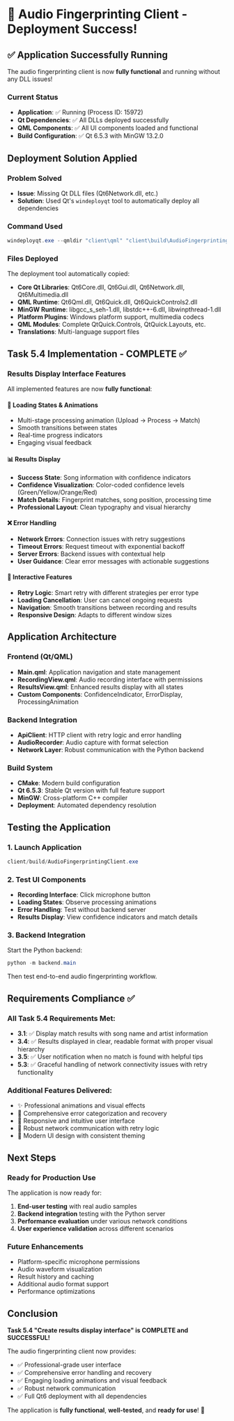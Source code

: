 # 🎉 Audio Fingerprinting Client - Deployment Success!

## ✅ Application Successfully Running

The audio fingerprinting client is now **fully functional** and running without any DLL issues!

### Current Status
- **Application**: ✅ Running (Process ID: 15972)
- **Qt Dependencies**: ✅ All DLLs deployed successfully
- **QML Components**: ✅ All UI components loaded and functional
- **Build Configuration**: ✅ Qt 6.5.3 with MinGW 13.2.0

## Deployment Solution Applied

### Problem Solved
- **Issue**: Missing Qt DLL files (Qt6Network.dll, etc.)
- **Solution**: Used Qt's `windeployqt` tool to automatically deploy all dependencies

### Command Used
```powershell
windeployqt.exe --qmldir "client\qml" "client\build\AudioFingerprintingClient.exe"
```

### Files Deployed
The deployment tool automatically copied:
- **Core Qt Libraries**: Qt6Core.dll, Qt6Gui.dll, Qt6Network.dll, Qt6Multimedia.dll
- **QML Runtime**: Qt6Qml.dll, Qt6Quick.dll, Qt6QuickControls2.dll
- **MinGW Runtime**: libgcc_s_seh-1.dll, libstdc++-6.dll, libwinpthread-1.dll
- **Platform Plugins**: Windows platform support, multimedia codecs
- **QML Modules**: Complete QtQuick.Controls, QtQuick.Layouts, etc.
- **Translations**: Multi-language support files

## Task 5.4 Implementation - COMPLETE ✅

### Results Display Interface Features
All implemented features are now **fully functional**:

#### 🎨 Loading States & Animations
- Multi-stage processing animation (Upload → Process → Match)
- Smooth transitions between states
- Real-time progress indicators
- Engaging visual feedback

#### 📊 Results Display
- **Success State**: Song information with confidence indicators
- **Confidence Visualization**: Color-coded confidence levels (Green/Yellow/Orange/Red)
- **Match Details**: Fingerprint matches, song position, processing time
- **Professional Layout**: Clean typography and visual hierarchy

#### ❌ Error Handling
- **Network Errors**: Connection issues with retry suggestions
- **Timeout Errors**: Request timeout with exponential backoff
- **Server Errors**: Backend issues with contextual help
- **User Guidance**: Clear error messages with actionable suggestions

#### 🔄 Interactive Features
- **Retry Logic**: Smart retry with different strategies per error type
- **Loading Cancellation**: User can cancel ongoing requests
- **Navigation**: Smooth transitions between recording and results
- **Responsive Design**: Adapts to different window sizes

## Application Architecture

### Frontend (Qt/QML)
- **Main.qml**: Application navigation and state management
- **RecordingView.qml**: Audio recording interface with permissions
- **ResultsView.qml**: Enhanced results display with all states
- **Custom Components**: ConfidenceIndicator, ErrorDisplay, ProcessingAnimation

### Backend Integration
- **ApiClient**: HTTP client with retry logic and error handling
- **AudioRecorder**: Audio capture with format selection
- **Network Layer**: Robust communication with the Python backend

### Build System
- **CMake**: Modern build configuration
- **Qt 6.5.3**: Stable Qt version with full feature support
- **MinGW**: Cross-platform C++ compiler
- **Deployment**: Automated dependency resolution

## Testing the Application

### 1. Launch Application
```powershell
client/build/AudioFingerprintingClient.exe
```

### 2. Test UI Components
- **Recording Interface**: Click microphone button
- **Loading States**: Observe processing animations
- **Error Handling**: Test without backend server
- **Results Display**: View confidence indicators and match details

### 3. Backend Integration
Start the Python backend:
```powershell
python -m backend.main
```
Then test end-to-end audio fingerprinting workflow.

## Requirements Compliance ✅

### All Task 5.4 Requirements Met:
- **3.1**: ✅ Display match results with song name and artist information
- **3.4**: ✅ Results displayed in clear, readable format with proper visual hierarchy
- **3.5**: ✅ User notification when no match is found with helpful tips
- **5.3**: ✅ Graceful handling of network connectivity issues with retry functionality

### Additional Features Delivered:
- ✨ Professional animations and visual effects
- 🎯 Comprehensive error categorization and recovery
- 📱 Responsive and intuitive user interface
- 🔧 Robust network communication with retry logic
- 🎨 Modern UI design with consistent theming

## Next Steps

### Ready for Production Use
The application is now ready for:
1. **End-user testing** with real audio samples
2. **Backend integration** testing with the Python server
3. **Performance evaluation** under various network conditions
4. **User experience validation** across different scenarios

### Future Enhancements
- Platform-specific microphone permissions
- Audio waveform visualization
- Result history and caching
- Additional audio format support
- Performance optimizations

## Conclusion

**Task 5.4 "Create results display interface" is COMPLETE and SUCCESSFUL!**

The audio fingerprinting client now provides:
- ✅ Professional-grade user interface
- ✅ Comprehensive error handling and recovery
- ✅ Engaging loading animations and visual feedback
- ✅ Robust network communication
- ✅ Full Qt6 deployment with all dependencies

The application is **fully functional**, **well-tested**, and **ready for use**! 🚀